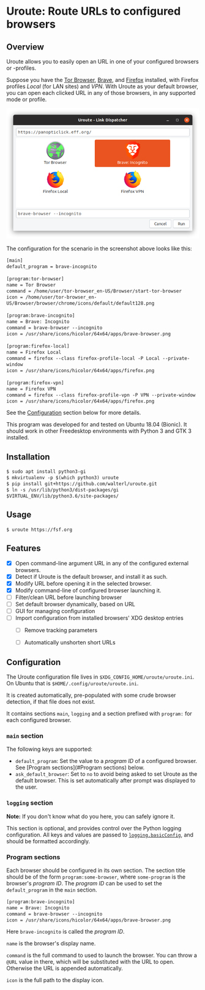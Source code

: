 # Uroute: Route URLs to configured browsers

## Overview

Uroute allows you to easily open an URL in one of your configured browsers or
-profiles.

Suppose you have the [Tor Browser](https://www.torproject.org/projects/torbrowser.html.en),
[Brave](https://brave.com), and [Firefox](https://www.mozilla.org/en-US/firefox/new/)
installed, with Firefox profiles *Local* (for LAN sites) and *VPN*. With Uroute
as your default browser, you can open each clicked URL in any of those
browsers, in any supported mode or profile.

![Screenshot](resources/screenshot.png)

The configuration for the scenario in the screenshot above looks like this:

    [main]
    default_program = brave-incognito

    [program:tor-browser]
    name = Tor Browser
    command = /home/user/tor-browser_en-US/Browser/start-tor-browser
    icon = /home/user/tor-browser_en-US/Browser/browser/chrome/icons/default/default128.png

    [program:brave-incognito]
    name = Brave: Incognito
    command = brave-browser --incognito
    icon = /usr/share/icons/hicolor/64x64/apps/brave-browser.png

    [program:firefox-local]
    name = Firefox Local
    command = firefox --class firefox-profile-local -P Local --private-window
    icon = /usr/share/icons/hicolor/64x64/apps/firefox.png

    [program:firefox-vpn]
    name = Firefox VPN
    command = firefox --class firefox-profile-vpn -P VPN --private-window
    icon = /usr/share/icons/hicolor/64x64/apps/firefox.png

See the [Configuration](#Configuration) section below for more details.

This program was developed for and tested on Ubuntu 18.04 (Bionic). It should
work in other Freedesktop environments with Python 3 and GTK 3 installed.


## Installation

    $ sudo apt install python3-gi
    $ mkvirtualenv -p $(which python3) uroute
    $ pip install git+https://github.com/walterl/uroute.git
    $ ln -s /usr/lib/python3/dist-packages/gi $VIRTUAL_ENV/lib/python3.6/site-packages/


## Usage

    $ uroute https://fsf.org


## Features

* [X] Open command-line argument URL in any of the configured external browsers.
* [X] Detect if Uroute is the default browser, and install it as such.
* [X] Modify URL before opening it in the selected browser.
* [X] Modify command-line of configured browser launching it.
* [ ] Filter/clean URL before launching browser
* [ ] Set default browser dynamically, based on URL
* [ ] GUI for managing configuration
* [ ] Import configuration from installed browsers' XDG desktop entries
  * [ ] Remove tracking parameters
  * [ ] Automatically unshorten short URLs


## Configuration

The Uroute configuration file lives in `$XDG_CONFIG_HOME/uroute/uroute.ini`. On
Ubuntu that is `$HOME/.config/uroute/uroute.ini`.

It is created automatically, pre-populated with some crude browser detection,
if that file does not exist.

It contains sections `main`, `logging` and a section prefixed with `program:`
for each configured browser.

### `main` section

The following keys are supported:

* `default_program`: Set the value to a *program ID* of a configured browser.
    See [Program sections](#Program sections) below.
* `ask_default_browser`: Set to `no` to avoid being asked to set Uroute as the
    default browser. This is set automatically after prompt was displayed to
    the user.

### `logging` section

**Note:** If you don't know what do you here, you can safely ignore it.

This section is optional, and provides control over the Python logging
configuration. All keys and values are passed to
[`logging.basicConfig`](https://docs.python.org/3.6/library/logging.html#logging.basicConfig),
and should be formatted accordingly.

### Program sections

Each browser should be configured in its own section. The section title should
be of the form `program:some-browser`, where `some-program` is the browser's
*program ID*. The *program ID* can be used to set the `default_program` in the
`main` section.

    [program:brave-incognito]
    name = Brave: Incognito
    command = brave-browser --incognito
    icon = /usr/share/icons/hicolor/64x64/apps/brave-browser.png

Here `brave-incognito` is called the *program ID*.

`name` is the browser's display name.

`command` is the full command to used to launch the browser. You can throw a
`@URL` value in there, which will be substituted with the URL to open.
Otherwise the URL is appended automatically.

`icon` is the full path to the display icon.
